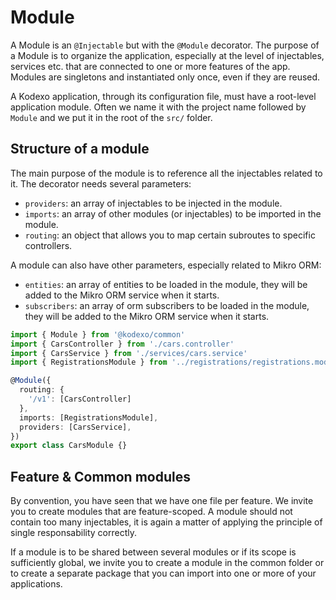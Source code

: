 # Module

A Module is an `@Injectable` but with the `@Module` decorator. The purpose of a Module is to organize the application, especially at the level of injectables, services etc. that are connected to one or more features of the app. Modules are singletons and instantiated only once, even if they are reused.

A Kodexo application, through its configuration file, must have a root-level application module. Often we name it with the project name followed by `Module` and we put it in the root of the `src/` folder.

## Structure of a module

The main purpose of the module is to reference all the injectables related to it. The decorator needs several parameters:

- `providers`: an array of injectables to be injected in the module.
- `imports`: an array of other modules (or injectables) to be imported in the module.
- `routing`: an object that allows you to map certain subroutes to specific controllers.

A module can also have other parameters, especially related to Mikro ORM:

- `entities`: an array of entities to be loaded in the module, they will be added to the Mikro ORM service when it starts.
- `subscribers`: an array of orm subscribers to be loaded in the module, they will be added to the Mikro ORM service when it starts.

```typescript
import { Module } from '@kodexo/common'
import { CarsController } from './cars.controller'
import { CarsService } from './services/cars.service'
import { RegistrationsModule } from '../registrations/registrations.module'

@Module({
  routing: {
    '/v1': [CarsController]
  },
  imports: [RegistrationsModule],
  providers: [CarsService],
})
export class CarsModule {}
```

## Feature & Common modules

By convention, you have seen that we have one file per feature. We invite you to create modules that are feature-scoped. A module should not contain too many injectables, it is again a matter of applying the principle of single responsability correctly.

If a module is to be shared between several modules or if its scope is sufficiently global, we invite you to create a module in the common folder or to create a separate package that you can import into one or more of your applications.
